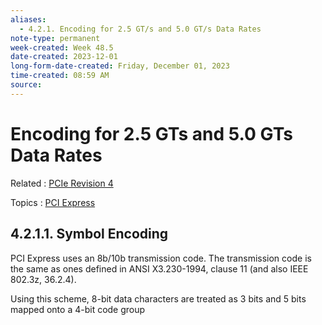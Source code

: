 ```yaml
---
aliases:
  - 4.2.1. Encoding for 2.5 GT/s and 5.0 GT/s Data Rates
note-type: permanent
week-created: Week 48.5
date-created: 2023-12-01
long-form-date-created: Friday, December 01, 2023
time-created: 08:59 AM
source:
---
```


# Encoding for 2.5 GTs and 5.0 GTs Data Rates

Related : [PCIe Revision 4](../4-hub-notes-🚉/PCIe%20Revision%204.md)

Topics : [PCI Express](../4-hub-notes-🚉/PCI%20Express.md)

## 4.2.1.1. Symbol Encoding

PCI Express uses an 8b/10b transmission code. The transmission code is the same as ones
defined in ANSI X3.230-1994, clause 11 (and also IEEE 802.3z, 36.2.4).

Using this scheme, 8-bit data characters are treated as 3 bits and 5 bits mapped onto a 4-bit
code group

